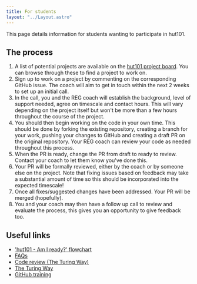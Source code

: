 ```yaml
---
title: For students
layout: "../Layout.astro"
---
```


This page details information for students wanting to participate in hut101.

## The process

1. A list of potential projects are available on the [hut101 project board](https://github.com/orgs/alan-turing-institute/projects/319). You can browse through these to find a project to work on.
2. Sign up to work on a project by commenting on the corresponding GitHub issue. The coach will aim to get in touch within the next 2 weeks to set up an initial call. 
3. In the call, you and the REG coach will establish the background, level of support needed, agree on timescale and contact hours. This will vary depending on the project itself but won't be more than a few hours throughout the course of the project.
4. You should then begin working on the code in your own time. This should be done by forking the existing repository, creating a branch for your work, pushing your changes to GitHub and creating a draft PR on the original repository. Your REG coach can review your code as needed throughout this process. 
5. When the PR is ready, change the PR from draft to ready to review. Contact your coach to let them know you've done this. 
6. Your PR will be formally reviewed, either by the coach or by someone else on the project. Note that fixing issues based on feedback may take a substantial amount of time so this should be incorporated into the expected timescale!
7. Once all fixes/suggested changes have been addressed. Your PR will be merged (hopefully).
8. You and your coach may then have a follow up call to review and evaluate the process, this gives you an opportunity to give feedback too.

## Useful links

- ['hut101 - Am I ready?' flowchart](https://docs.google.com/drawings/d/1hHkMCdJ0SAgaMqT0xfnh-EppK-ANNzPR0FQ_7RzCv38/edit?usp=sharing)
- [FAQs](../faq)
- [Code review (The Turing Way)](https://book.the-turing-way.org/reproducible-research/reviewing)
- [The Turing Way](https://book.the-turing-way.org/)
- [GitHub training](https://skills.github.com/)
